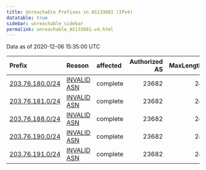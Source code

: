 ```yaml
---
title: Unreachable Prefixes in AS133661 (IPv4)
datatable: true
sidebar: unreachable_sidebar
permalink: unreachable_AS133661-v4.html
---
```


Data as of 2020-12-06 15:35:00 UTC


<div class="datatable-begin"></div>

| Prefix                                                   | Reason                                                                                                  | affected   |   Authorized AS |   MaxLength | Anchor                                       |   unreachable /24s |
|:---------------------------------------------------------|:--------------------------------------------------------------------------------------------------------|:-----------|----------------:|------------:|:---------------------------------------------|-------------------:|
| [203.76.180.0/24](https://stat.ripe.net/203.76.180.0/24) | [INVALID ASN](https://rpki-validator.ripe.net/announcement-preview?asn=AS133661&prefix=203.76.180.0/24) | complete   |           23682 |          24 | [APNIC](unreachable_APNIC_RPKI_Root-v4.html) |                  1 |
| [203.76.181.0/24](https://stat.ripe.net/203.76.181.0/24) | [INVALID ASN](https://rpki-validator.ripe.net/announcement-preview?asn=AS133661&prefix=203.76.181.0/24) | complete   |           23682 |          24 | [APNIC](unreachable_APNIC_RPKI_Root-v4.html) |                  1 |
| [203.76.188.0/24](https://stat.ripe.net/203.76.188.0/24) | [INVALID ASN](https://rpki-validator.ripe.net/announcement-preview?asn=AS133661&prefix=203.76.188.0/24) | complete   |           23682 |          24 | [APNIC](unreachable_APNIC_RPKI_Root-v4.html) |                  1 |
| [203.76.190.0/24](https://stat.ripe.net/203.76.190.0/24) | [INVALID ASN](https://rpki-validator.ripe.net/announcement-preview?asn=AS133661&prefix=203.76.190.0/24) | complete   |           23682 |          24 | [APNIC](unreachable_APNIC_RPKI_Root-v4.html) |                  1 |
| [203.76.191.0/24](https://stat.ripe.net/203.76.191.0/24) | [INVALID ASN](https://rpki-validator.ripe.net/announcement-preview?asn=AS133661&prefix=203.76.191.0/24) | complete   |           23682 |          24 | [APNIC](unreachable_APNIC_RPKI_Root-v4.html) |                  1 |

<div class="datatable-end"></div>